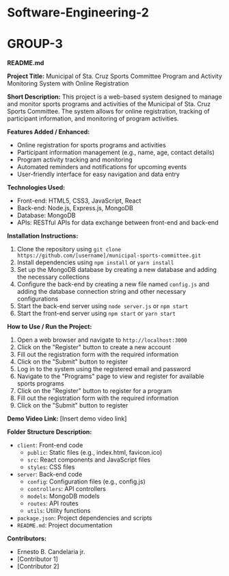 # Software-Engineering-2

# GROUP-3

**README.md**

**Project Title:** Municipal of Sta. Cruz Sports Committee Program and Activity Monitoring System with Online Registration

**Short Description:** This project is a web-based system designed to manage and monitor sports programs and activities of the Municipal of Sta. Cruz Sports Committee. The system allows for online registration, tracking of participant information, and monitoring of program activities.

**Features Added / Enhanced:**

* Online registration for sports programs and activities
* Participant information management (e.g., name, age, contact details)
* Program activity tracking and monitoring
* Automated reminders and notifications for upcoming events
* User-friendly interface for easy navigation and data entry

**Technologies Used:**

* Front-end: HTML5, CSS3, JavaScript, React
* Back-end: Node.js, Express.js, MongoDB
* Database: MongoDB
* APIs: RESTful APIs for data exchange between front-end and back-end

**Installation Instructions:**

1. Clone the repository using `git clone https://github.com/[username]/municipal-sports-committee.git`
2. Install dependencies using `npm install` or `yarn install`
3. Set up the MongoDB database by creating a new database and adding the necessary collections
4. Configure the back-end by creating a new file named `config.js` and adding the database connection string and other necessary configurations
5. Start the back-end server using `node server.js` or `npm start`
6. Start the front-end server using `npm start` or `yarn start`

**How to Use / Run the Project:**

1. Open a web browser and navigate to `http://localhost:3000`
2. Click on the "Register" button to create a new account
3. Fill out the registration form with the required information
4. Click on the "Submit" button to register
5. Log in to the system using the registered email and password
6. Navigate to the "Programs" page to view and register for available sports programs
7. Click on the "Register" button to register for a program
8. Fill out the registration form with the required information
9. Click on the "Submit" button to register

**Demo Video Link:** [Insert demo video link]

**Folder Structure Description:**

* `client`: Front-end code
	+ `public`: Static files (e.g., index.html, favicon.ico)
	+ `src`: React components and JavaScript files
	+ `styles`: CSS files
* `server`: Back-end code
	+ `config`: Configuration files (e.g., config.js)
	+ `controllers`: API controllers
	+ `models`: MongoDB models
	+ `routes`: API routes
	+ `utils`: Utility functions
* `package.json`: Project dependencies and scripts
* `README.md`: Project documentation

**Contributors:**

* Ernesto B. Candelaria jr.
* [Contributor 1]
* [Contributor 2]

